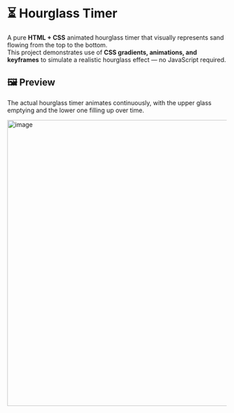 # ⏳ Hourglass Timer

A pure **HTML + CSS** animated hourglass timer that visually represents sand flowing from the top to the bottom.  
This project demonstrates use of **CSS gradients, animations, and keyframes** to simulate a realistic hourglass effect — no JavaScript required.

## 🖼️ Preview

The actual hourglass timer animates continuously, with the upper glass emptying and the lower one filling up over time.

<img width="926" height="657" alt="image" src="https://github.com/user-attachments/assets/54792ffa-c529-46a3-837d-cb2645c295cb" />



